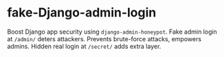 # fake-Django-admin-login
Boost Django app security using `django-admin-honeypot`. Fake admin login at `/admin/` deters attackers. Prevents brute-force attacks, empowers admins. Hidden real login at `/secret/` adds extra layer.

